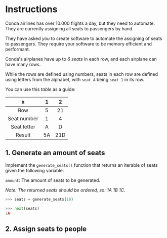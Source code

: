 # Instructions

Conda airlines has over 10.000 flights a day, but they need to automate. They are currently assigning all seats to passengers by hand.

They have asked _you_ to create software to automate the assigning of seats to passengers. They require your software to be memory efficient and performant.

Conda's airplanes have up to _6 seats_ in each row, and each airplane can have many rows.

While the rows are defined using numbers, seats in each row are defined using letters from the alphabet, with `seat A` being `seat 1` in its row.

You can use this _table_ as a guide:

| x             | 1         | 2     |
| :----:        | :----:    | :----:|
| Row           | 5         | 21    |
| Seat number   | 1         | 4     |
| Seat letter   | A         | D     |
| Result        | 5A        | 21D   |

## 1. Generate an amount of seats

Implement the `generate_seats()` function that returns an iterable of seats given the following variable:

`amount`: The amount of seats to be generated.

_Note: The returned seats should be ordered, so: 1A 1B 1C._

```python
>>> seats = generate_seats(10)

>>> next(seats)
1A
```

## 2. Assign seats to people

